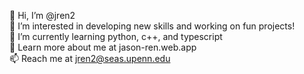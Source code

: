 <!--
**jren2/jren2** is a ✨ _special_ ✨ repository because its `README.md` (this file) appears on your GitHub profile.

Here are some ideas to get you started:

- 🔭 I’m currently working on ...
- 🌱 I’m currently learning ...
- 👯 I’m looking to collaborate on ...
- 🤔 I’m looking for help with ...
- 💬 Ask me about ...
- 📫 How to reach me: ...
- 😄 Pronouns: ...
- ⚡ Fun fact: ...
-->

👋 Hi, I’m @jren2  
👀 I’m interested in developing new skills and working on fun projects!  
🌱 I’m currently learning python, c++, and typescript  
💬 Learn more about me at jason-ren.web.app  
📫 Reach me at jren2@seas.upenn.edu  
